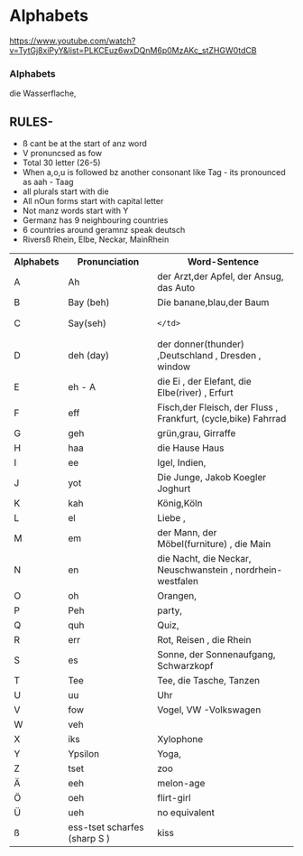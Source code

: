 # Alphabets

https://www.youtube.com/watch?v=TytGj8xiPyY&list=PLKCEuz6wxDQnM6p0MzAKc_stZHGW0tdCB


### Alphabets 
<table>
<tr>
    <th>
        Alphabets  
    </th>
    <th>
        Pronunciation  
    </th>
    <th>    
        Word-Sentence
    </th>
</tr>
<tr>
    <td>
     A     
    </td>
    <td>
    Ah    
    </td>
    <td>
    der Arzt,der Apfel, der Ansug, das Auto
    </td>
</tr>
<tr>
    <td>
    B  
    </td>
    <td>
    Bay (beh)   
    </td>
    <td>
    Die banane,blau,der Baum  
    </td>
</tr>
<tr>
    <td>
    C   
    </td>
    <td>
     Say(seh)     
    </td>
    <td>
     
    </td>
</tr>
<tr>
    <td>
     D     
    </td>
    <td>
     deh (day)     
    </td>
    <td>
     der donner(thunder) ,Deutschland , Dresden , window 
    </td>
</tr>
<tr>
    <td>
     E     
    </td>
    <td>
     eh - A     
    </td>
    <td>
     die Ei , der Elefant, die Elbe(river) , Erfurt
    </td>
</tr>
<tr>
    <td>
    F   
    </td>
    <td>
    eff    
    </td>
    <td>
    Fisch,der Fleisch, der Fluss , Frankfurt, (cycle,bike) Fahrrad  
    </td>
</tr>
<tr>
    <td>
     G     
    </td>
    <td>
    geh    
    </td>
    <td>
    grün,grau,
     Girraffe   
    </td>
</tr>
<tr>
    <td>
     H     
    </td>
    <td>
    haa    
    </td>
    <td>
    die Hause 
    Haus
    </td>
</tr>
<tr>
    <td>
    I      
    </td>
    <td>
     ee     
    </td>
    <td>
    Igel, Indien,   
    </td>
</tr>
<tr>
    <td>
     J     
    </td>
    <td>
    yot    
    </td>
    <td>
    Die Junge, Jakob Koegler
    Joghurt 
    </td>
</tr>
<tr>
    <td>
    K      
    </td>
    <td>
     kah     
    </td>
    <td>
    König,Köln  
    </td>
</tr>
<tr>
    <td>
     L     
    </td>
    <td>
     el     
    </td>
    <td>
    Liebe , 
    </td>
</tr>
<tr>
    <td>
     M     
    </td>
    <td>
    em    
    </td>
    <td>
    der Mann, der Möbel(furniture) , die Main
    </td>
</tr>
<tr>
    <td>
     N     
    </td>
    <td>
     en     
    </td>
    <td>
    die Nacht, die Neckar, Neuschwanstein , nordrhein-westfalen
    </td>
</tr>
<tr>
    <td>
    O      
    </td>
    <td>
    oh    
    </td>
    <td>
    Orangen,    
    </td>
</tr>
<tr>
    <td>
    P      
    </td>
    <td>
    Peh    
    </td>
    <td>
    party,  
    </td>
</tr>
<tr>
    <td>
    Q    
    </td>
    <td>
     quh     
    </td>
    <td>
     Quiz,    
    </td>
</tr>
<tr>
    <td>
    R      
    </td>
    <td>
      err   
    </td>
    <td>
     Rot, Reisen , die Rhein  
    </td>
</tr>
<tr>
    <td>
    S    
    </td>
    <td>
     es     
    </td>
    <td>
     Sonne, der Sonnenaufgang, Schwarzkopf
    </td>
</tr>
<tr>
    <td>
     T     
    </td>
    <td>
     Tee     
    </td>
    <td>
     Tee, die Tasche, Tanzen   
    </td>
</tr>
<tr>
    <td>
    U     
    </td>
    <td>
     uu     
    </td>
    <td>
     Uhr   
    </td>
</tr>
<tr>
    <td>
     V     
    </td>
    <td>
     fow     
    </td>
    <td>
     Vogel, VW -Volkswagen   
    </td>
</tr>
<tr>
    <td>
     W     
    </td>
    <td>
    veh    
    </td>
    die Wasserflache,
    <td>  
    </td>
</tr>
<tr>
    <td>
     X     
    </td>
    <td>
     iks     
    </td>
    <td>
    Xylophone    
    </td>
</tr>
<tr>
    <td>
    Y      
    </td>
    <td>
    Ypsilon    
    </td>
    <td>
     Yoga,    
    </td>
</tr>
<tr>
    <td>
     Z     
    </td>
    <td>
    tset    
    </td>
    <td>
    zoo    
    </td>
</tr>
<tr>
    <td>
     Ä     
    </td>
    <td>
    eeh    
    </td>
    <td>
    melon-age    
    </td>
</tr>
<tr>
    <td>
    Ö      
    </td>
    <td>
    oeh    
    </td>
    <td>
    flirt-girl    
    </td>
</tr><tr>
    <td>
     Ü     
    </td>
    <td>
     ueh     
    </td>
    <td>
    no equivalent   
    </td>
</tr>
<tr>
    <td>
     ß     
    </td>
    <td>
     ess-tset   scharfes (sharp S  )
    </td>
    <td>
    kiss   
    </td>
</tr>


## RULES-

- ß cant be at the start of anz word
- V pronuncsed as fow
- Total 30 letter (26-5)
- When a,o,u is followed bz another consonant  like Tag - its pronounced as aah - Taag
- all plurals start with die
- All nOun forms start with capital letter
- Not manz words start with Y
- Germanz has 9 neighbouring countries
- 6 countries around geramnz speak deutsch
- Riversß Rhein, Elbe, Neckar, MainRhein
